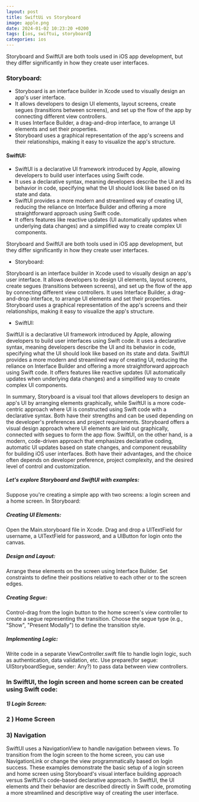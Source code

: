```yaml
---
layout: post
title: SwiftUi vs Storyboard
image: apple.png
date: 2024-01-02 10:23:20 +0200
tags: [ios, swiftui, storyboard]
categories: ios
---
```


Storyboard and SwiftUI are both tools used in iOS app development, but they differ significantly in how they create user interfaces.

### Storyboard:

- Storyboard is an interface builder in Xcode used to visually design an app's user interface.
- It allows developers to design UI elements, layout screens, create segues (transitions between screens), and set up the flow of the app by connecting different view controllers.
- It uses Interface Builder, a drag-and-drop interface, to arrange UI elements and set their properties.
- Storyboard uses a graphical representation of the app's screens and their relationships, making it easy to visualize the app's structure.


#### SwiftUI:

* SwiftUI is a declarative UI framework introduced by Apple, allowing developers to build user interfaces using Swift code.
* It uses a declarative syntax, meaning developers describe the UI and its behavior in code, specifying what the UI should look like based on its state and data.
* SwiftUI provides a more modern and streamlined way of creating UI, reducing the reliance on Interface Builder and offering a more straightforward approach using Swift code.
* It offers features like reactive updates (UI automatically updates when underlying data changes) and a simplified way to create complex UI components.


Storyboard and SwiftUI are both tools used in iOS app development, but they differ significantly in how they create user interfaces.

* Storyboard:

Storyboard is an interface builder in Xcode used to visually design an app's user interface.
It allows developers to design UI elements, layout screens, create segues (transitions between screens), and set up the flow of the app by connecting different view controllers.
It uses Interface Builder, a drag-and-drop interface, to arrange UI elements and set their properties.
Storyboard uses a graphical representation of the app's screens and their relationships, making it easy to visualize the app's structure.

* SwiftUI:

SwiftUI is a declarative UI framework introduced by Apple, allowing developers to build user interfaces using Swift code.
It uses a declarative syntax, meaning developers describe the UI and its behavior in code, specifying what the UI should look like based on its state and data.
SwiftUI provides a more modern and streamlined way of creating UI, reducing the reliance on Interface Builder and offering a more straightforward approach using Swift code.
It offers features like reactive updates (UI automatically updates when underlying data changes) and a simplified way to create complex UI components.

In summary, Storyboard is a visual tool that allows developers to design an app's UI by arranging elements graphically, while SwiftUI is a more code-centric approach where UI is constructed using Swift code with a declarative syntax.
Both have their strengths and can be used depending on the developer's preferences and project requirements.
Storyboard offers a visual design approach where UI elements are laid out graphically, connected with segues to form the app flow.
SwiftUI, on the other hand, is a modern, code-driven approach that emphasizes declarative coding, automatic UI updates based on state changes, and component reusability for building iOS user interfaces.
Both have their advantages, and the choice often depends on developer preference, project complexity, and the desired level of control and customization.

##### Let's explore Storyboard and SwiftUI with examples:
Suppose you're creating a simple app with two screens: a login screen and a home screen. 
In Storyboard:
##### Creating UI Elements:

Open the Main.storyboard file in Xcode.
Drag and drop a UITextField for username, a UITextField for password, and a UIButton for login onto the canvas.

##### Design and Layout:

Arrange these elements on the screen using Interface Builder.
Set constraints to define their positions relative to each other or to the screen edges.

##### Creating Segue:

Control-drag from the login button to the home screen's view controller to create a segue representing the transition.
Choose the segue type (e.g., "Show", "Present Modally") to define the transition style.

##### Implementing Logic:

Write code in a separate ViewController.swift file to handle login logic, such as authentication, data validation, etc.
Use prepare(for segue: UIStoryboardSegue, sender: Any?) to pass data between view controllers.

### In SwiftUI, the login screen and home screen can be created using Swift code:

##### 1) Login Screen:

<script src="https://gist.github.com/gungorhafize/051cb8d69e6ffa19c927a1c01cf36818.js"></script>

### 2 ) Home Screen
<script src="https://gist.github.com/gungorhafize/8e30469cb4c9745f581ae5aac58868f9.js"></script>

### 3) Navigation
SwiftUI uses a NavigationView to handle navigation between views.
To transition from the login screen to the home screen, you can use NavigationLink or change the view programmatically based on login success.
These examples demonstrate the basic setup of a login screen and home screen using Storyboard's visual interface building approach versus SwiftUI's code-based declarative approach. In SwiftUI, the UI elements and their behavior are described directly in Swift code, promoting a more streamlined and descriptive way of creating the user interface.

